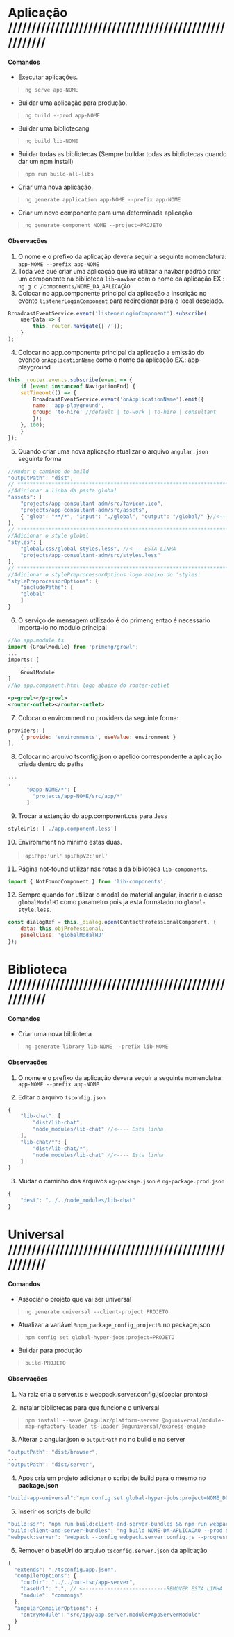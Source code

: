 # Aplicação //////////////////////////////////////////////////////

#### Comandos
- Executar aplicações.
>`ng serve app-NOME`

- Buildar uma aplicação para produção.
>`ng build --prod app-NOME`

- Buildar uma bibliotecang
>`ng build lib-NOME`

- Buildar todas as bibliotecas (Sempre buildar todas as bibliotecas quando dar um npm install)
>`npm run build-all-libs`

- Criar uma nova aplicação.
>`ng generate application app-NOME --prefix app-NOME`

- Criar um novo componente para uma determinada aplicação
>`ng generate component NOME --project=PROJETO`

#### Observações
1. O nome e o prefixo da aplicaçãp devera seguir a seguinte nomenclatura:  `app-NOME --prefix app-NOME`
2. Toda vez que criar uma aplicação que irá utilizar a navbar padrão criar um componente na biblioteca `lib-navbar` com o nome da aplicação EX.: `ng g c /components/NOME_DA_APLICAÇÂO`
3. Colocar no app.componente principal da aplicação a inscrição no evento `listenerLoginComponent` para redirecionar para o local desejado.
```javascript
BroadcastEventService.event('listenerLoginComponent').subscribe(
    userData => {
        this._router.navigate(['/']);
    }
);
```

4. Colocar no app.componente principal da aplicação a emissão do evendo `onApplicationName` como o nome da aplicação EX.: app-playground

```javascript
this._router.events.subscribe(event => {
    if (event instanceof NavigationEnd) {
    setTimeout(() => {
        BroadcastEventService.event('onApplicationName').emit({
        name: 'app-playground',
        group: 'to-hire' //default | to-work | to-hire | consultant
        });
    }, 100);
    }
});
```

5. Quando criar uma nova aplicação atualizar o arquivo `angular.json` seguinte forma

```javascript
//Mudar o caminho do build
"outputPath": "dist",
// *********************************************************************************
//Adicionar a linha da pasta global
"assets": [
    "projects/app-consultant-adm/src/favicon.ico",
    "projects/app-consultant-adm/src/assets",
    { "glob": "**/*", "input": "./global", "output": "/global/" }//<----ESTA LINHA
],
// *********************************************************************************
//Adicionar o style global
"styles": [
    "global/css/global-styles.less", //<----ESTA LINHA
    "projects/app-consultant-adm/src/styles.less"
],
// *********************************************************************************
//Adicionar o stylePreprocessorOptions logo abaixo do 'styles'
"stylePreprocessorOptions": {
    "includePaths": [
    "global"
    ]
}
```

6. O serviço de mensagem utilizado é do primeng entao é necessário importa-lo no modulo principal

```javascript
//No app.module.ts
import {GrowlModule} from 'primeng/growl';
...
imports: [
    ...,
    GrowlModule
]
//No app.component.html logo abaixo do router-outlet
```
```xml
<p-growl></p-growl>
<router-outlet></router-outlet>
```

7. Colocar o enviromment no providers da seguinte forma:

```javascript
providers: [
    { provide: 'environments', useValue: environment }
],
```

8. Colocar no arquivo tsconfig.json o apelido correspondente a aplicação criada dentro do paths

```javascript
...
,
      "@app-NOME/*": [
        "projects/app-NOME/src/app/*"
      ]
```

9. Trocar a extenção do app.component.css para .less

```javascript
styleUrls: ['./app.component.less']
```

10. Enviromment no minimo estas duas.
>`apiPhp:'url'`
>`apiPhpV2:'url'`

11. Página not-found utilizar nas rotas a da biblioteca `lib-components`.
```javascript
import { NotFoundComponent } from 'lib-components';
```

12. Sempre quando for utilizar o modal do material angular, inserir a classe `globalModalHJ` como parametro pois ja esta formatado no `global-style.less`.
```javascript
const dialogRef = this._dialog.open(ContactProfessionalComponent, {
    data: this.objProfessional,
    panelClass: 'globalModalHJ'
});
```
  

# Biblioteca //////////////////////////////////////////////////////

#### Comandos
- Criar uma nova biblioteca
>`ng generate library lib-NOME --prefix lib-NOME`

#### Observações
1. O nome e o prefixo da aplicação devera seguir a seguinte nomenclatra:  `app-NOME --prefix app-NOME`

2. Editar o arquivo `tsconfig.json`

```javascript
{
    "lib-chat": [
        "dist/lib-chat",
        "node_modules/lib-chat" //<---- Esta linha
    ],
    "lib-chat/*": [
        "dist/lib-chat/*",
        "node_modules/lib-chat" //<---- Esta linha
    ]
}
```

3. Mudar o caminho dos arquivos `ng-package.json` e `ng-package.prod.json`

```javascript
{
    "dest": "../../node_modules/lib-chat"
}
```



# Universal //////////////////////////////////////////////////////

#### Comandos
- Associar o projeto que vai ser universal
>`ng generate universal --client-project PROJETO`

- Atualizar a variável `%npm_package_config_project%` no package.json
> `npm config set global-hyper-jobs:project=PROJETO`

- Buildar para produção
>`build-PROJETO`


#### Observações
1. Na raiz cria o server.ts e webpack.server.config.js(copiar prontos)

2. Instalar bibliotecas para que funcione o universal
>`npm install --save @angular/platform-server @nguniversal/module-map-ngfactory-loader ts-loader @nguniversal/express-engine`

3. Alterar o angular.json o `outputPath` no no build e no server
```javascript
"outputPath": "dist/browser",
...
"outputPath": "dist/server",
```

4. Apos cria um projeto adicionar o script de build para o mesmo no **package.json**
```javascript
"build-app-universal":"npm config set global-hyper-jobs:project=NOME_DO_PROJETO && npm run build:ssr"
```

5. Inserir os scripts de build
```javascript
"build:ssr": "npm run build:client-and-server-bundles && npm run webpack:server && node dist/server",
"build:client-and-server-bundles": "ng build NOME-DA-APLICACAO --prod && ng run NOME-DA-APLICACAO:server",
"webpack:server": "webpack --config webpack.server.config.js --progress --colors"
```

6. Remover o baseUrl do arquivo `tsconfig.server.json` da aplicação
```javascript
{
  "extends": "./tsconfig.app.json",
  "compilerOptions": {
    "outDir": "../../out-tsc/app-server",
    "baseUrl": ".", // <---------------------------REMOVER ESTA LINHA
    "module": "commonjs"
  },
  "angularCompilerOptions": {
    "entryModule": "src/app/app.server.module#AppServerModule"
  }
}
```
